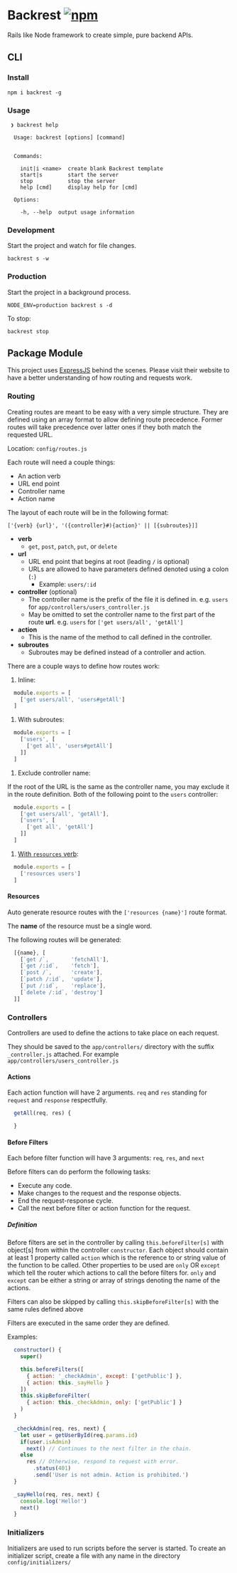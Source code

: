 # Backrest [![npm](https://img.shields.io/npm/v/backrest.svg)](https://www.npmjs.com/package/backrest)

Rails like Node framework to create simple, pure backend APIs.

## CLI

### Install

`npm i backrest -g`

### Usage

```
 ❯ backrest help

  Usage: backrest [options] [command]


  Commands:

    init|i <name>  create blank Backrest template
    start|s        start the server
    stop           stop the server
    help [cmd]     display help for [cmd]

  Options:

    -h, --help  output usage information
```

### Development

Start the project and watch for file changes.

`backrest s -w`

### Production

Start the project in a background process.

`NODE_ENV=production backrest s -d`

To stop:

`backrest stop`

## Package Module

This project uses [ExpressJS](http://expressjs.com/) behind the scenes. Please visit their website to have a better understanding of how routing and requests work.

### Routing

Creating routes are meant to be easy with a very simple structure.
They are defined using an array format to allow defining route precedence.
Former routes will take precedence over latter ones if they both match the requested URL.

Location: `config/routes.js`

Each route will need a couple things:

* An action verb
* URL end point
* Controller name
* Action name

The layout of each route will be in the following format:

```
['{verb} {url}', '({controller}#){action}' || [{subroutes}]]
```

* **verb**
  * `get`, `post`, `patch`, `put`, or `delete`
* **url**
  * URL end point that begins at root (leading `/` is optional)
  * URLs are allowed to have parameters defined denoted using a colon (`:`)
    * Example: `users/:id`
* **controller** (optional)
  * The controller name is the prefix of the file it is defined in. e.g. `users` for `app/controllers/users_controller.js`
  * May be omitted to set the controller name to the first part of the route **url**. e.g. `users` for `['get users/all', 'getAll']`
* **action**
  * This is the name of the method to call defined in the controller.
* **subroutes**
  * Subroutes may be defined instead of a controller and action.

There are a couple ways to define how routes work:

1. Inline:

  ```javascript
    module.exports = [
      ['get users/all', 'users#getAll']
    ]
  ```

1. With subroutes:

  ```javascript
    module.exports = [
      ['users', [
        ['get all', 'users#getAll']
      ]]
    ]
  ```

1. Exclude controller name:

  If the root of the URL is the same as the controller name, you may exclude it in the route definition. Both of the following point to the `users` controller:
  ```javascript
    module.exports = [
      ['get users/all', 'getAll'],
      ['users', [
        ['get all', 'getAll']
      ]]
    ]
  ```

1. [With `resources` verb](#resources):

  ```javascript
    module.exports = [
      ['resources users']
    ]
  ```

#### Resources

Auto generate resource routes with the `['resources {name}']` route format.

The **name** of the resource must be a single word.

The following routes will be generated:

```javascript
  [{name}, [
    [`get /`,       'fetchAll'],
    [`get /:id`,    'fetch'],
    [`post /`,      'create'],
    [`patch /:id`,  'update'],
    [`put /:id`,    'replace'],
    [`delete /:id`, 'destroy']
  ]]
```

### Controllers

Controllers are used to define the actions to take place on each request.

They should be saved to the `app/controllers/` directory with the suffix `_controller.js` attached. For example `app/controllers/users_controller.js`

#### Actions

Each action function will have 2 arguments. `req` and `res` standing for `request` and `response` respectfully.

```javascript
  getAll(req, res) {

  }
```

#### Before Filters

Each before filter function will have 3 arguments: `req`, `res`, and `next`

Before filters can do perform the following tasks:
  * Execute any code.
  * Make changes to the request and the response objects.
  * End the request-response cycle.
  * Call the next before filter or action function for the request.

##### Definition

Before filters are set in the controller by calling `this.beforeFilter[s]` with object[s] from within the controller `constructor`.
Each object should contain at least 1 property called `action` which is the reference to or string value of the function to be called.
Other properties to be used are `only` OR `except` which tell the router which actions to call the before filters for.
`only` and `except` can be either a string or array of strings denoting the name of the actions.

Filters can also be skipped by calling `this.skipBeforeFilter[s]` with the same rules defined above

Filters are executed in the same order they are defined.

Examples:

```javascript
  constructor() {
    super()

    this.beforeFilters([
      { action: '_checkAdmin', except: ['getPublic'] },
      { action: this._sayHello }
    ])
    this.skipBeforeFilter(
      { action: this._checkAdmin, only: ['getPublic'] }
    )
  }

  _checkAdmin(req, res, next) {
    let user = getUserById(req.params.id)
    if(user.isAdmin)
      next() // Continues to the next filter in the chain.
    else
      res // Otherwise, respond to request with error.
        .status(401)
        .send('User is not admin. Action is prohibited.')
  }

  _sayHello(req, res, next) {
    console.log('Hello!')
    next()
  }
```

### Initializers

Initializers are used to run scripts before the server is started. To create an initializer script, create a file with any name in the directory `config/initializers/`
